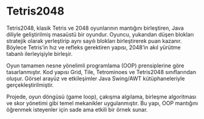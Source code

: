 # Tetris2048
Tetris2048, klasik Tetris ve 2048 oyunlarının mantığını birleştiren, Java diliyle geliştirilmiş masaüstü bir oyundur. Oyuncu, yukarıdan düşen blokları stratejik olarak yerleştirip aynı sayılı blokları birleştirerek puan kazanır. Böylece Tetris’in hız ve refleks gerektiren yapısı, 2048’in akıl yürütme tabanlı ilerleyişiyle birleşir.

Oyun tamamen nesne yönelimli programlama (OOP) prensiplerine göre tasarlanmıştır. Kod yapısı Grid, Tile, Tetrominoes ve Tetris2048 sınıflarından oluşur. Görsel arayüz ve etkileşimler Java Swing/AWT kütüphaneleriyle gerçekleştirilmiştir.

Projede, oyun döngüsü (game loop), çakışma algılama, birleşme algoritması ve skor yönetimi gibi temel mekanikler uygulanmıştır. Bu yapı, OOP mantığını öğrenmek isteyenler için sade ama etkili bir örnek sunar.
